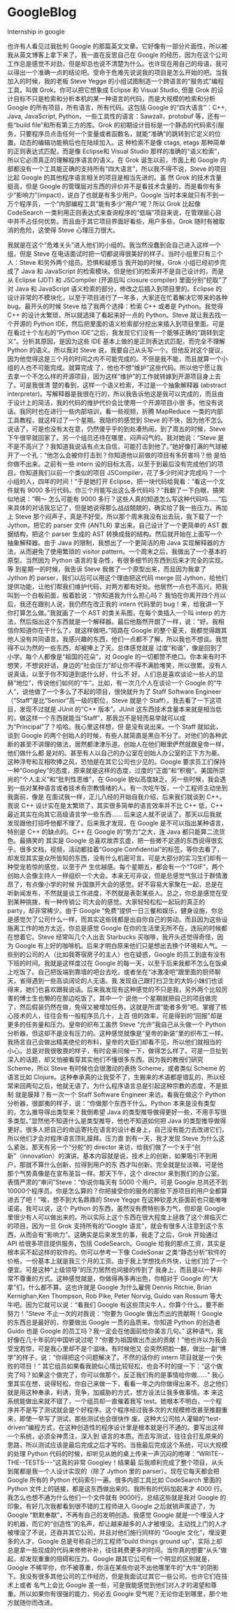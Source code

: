 GoogleBlog
==========

Internship in google

也许有人看见过我批判 Google 的那篇英文文章。它好像有一部分片面性，所以被我从英文博客上拿下来了。我一直在反思自己在 Google 的经历，因为在这个公司工作总是感觉不对劲，但是却总也说不清楚为什么。也许现在用自己的母语，我可以得出一个准确一点的结论吧。受命于危难先说说我的项目是怎么开始的吧。当我加入的时候，我的老板 Steve Yegge 的小组试图制造一个跨语言的“服务式”编程工具，叫做 Grok。你可以把它想象成 Eclipse 和 Visual Studio, 但是 Grok 的设计目标不只是检索和分析本机的某一种语言的代码，而是大规模的检索和分析 Google 的所有项目，所有语言，所有代码。这包括 Google 的“四大语言”：C++, Java, JavaScript, Python，一些工具性的语言：Sawzall，protobuf 等，还有一些“build file”和所有第三方的库。Grok 的初期设计目标是一个静态的代码索引服务，只要程序员点击任何一个变量或者函数名，就能“准确”的跳转到它定义的位置。动态的编辑功能稍后也在陆续加入。这 种检索不是像 ctags, etags 那种简单的正则表达式匹配，而是像 Eclipse和 Visual Studio 那样的准确的“语义检索”，所以它必须真正的理解程序语言的语义。在 Grok 诞生以前，市面上和 Google 内部都没有一个工具能正确的支持所有“四大语言”，所以我不得不说，Steve 的项目比起 Google 的其他程序语言相关的项目是相当先进的。虽 然 Grok 的技术含量挺高，但是 Google 的管理层对东西的评价并不是看技术含量的，而是看你有多少“影响力”(impact)，说白了也就是有多少用户。Google 当时本来就只有不到一万个程序员，一个“内部编程工具”能有多少“用户”呢？所以 Grok 比起像 CodeSearch 一类利用正则表达式来查询程序的“低端”项目来说，在管理层心目中并不占任何优势。而且由于其它项目界面好看些，用户多些，Grok 随时有被取消的危险，这使得 Steve 心理压力很大。

我就是在这个“危难关头”进入他们的小组的。我当然没蠢到会自己进入这样一个组，但是 Steve 在电话面试时把一切都说得很美好的样子。当时小组里只有三个人：Steve 和另外两个组员。恐惧和疑惑当 我开始的时候，Grok 小组已经初步完成了 Java 和 JavaScript 的检索模块。但是他们的检索并不是自己设计的，而是从 Eclipse (JDT) 和 JSCompiler (开源后叫 closure compiler) 里面分别“挖取”了对 Java 和 JavaScript 语义检索的部分，修改之后插入到项目里的。Eclipse 的设计非常的不模块化，以至于项目进行了一年多，大家还在忙着解决它带来的各种 bug。最开头的时候 Steve 给了我两个选择：检索 C++ 或者是 Python。我觉得 C++ 的设计太繁琐，所以就选择了看起来好一点的 Python。Steve 就让我去找一个开源的 Python IDE，然后把里面的语义检索部分挖出来插入到项目里面。可是在看过十个左右的“Python IDE”之后，我发现它们没有一个能够正确的“跳转到定义”。分析其原因，是因为这些 IDE 基本上做的是正则表达式匹配，而完全不理解 Python 的语义。所以我对 Steve 说，我要自己从头写一个。但他反对这个提议，因为他觉得这是三个月的时间之内不可能完成的。不但是我不能，而且就算一个小组的人也不可能完成。就算完成 了，他也不想“维护”这些代码。所以他宁愿让我去拿一个不怎么样的开源项目，因为这样“维护”的工作就转嫁到开源项目身上去了。可是我很清 楚的看到，这样一个语义检索，不过是一个抽象解释器 (abstract interpreter)。写解释器是我很在行的，所以我告诉他这是我可以完成的，而且由于设计上的简洁，我的代码的维护代价会比使用一个开源项目小很 多。他没有说话。我同时也在进行一些内部培训，看一些视频，折腾 MapReduce 一类的内部工具教程，就这样过了一个星期。我隐约的感觉到 Steve 的不快，因为他不怎么说话了，可是也没有太在意，仍然傻乎乎的到处凑热闹。到了周五的时候，Steve 下午很早就回家了。另一个组员还待在哪里，闷声闷气的。我对她说：“Steve 是不是不高兴了？我知道我说话有点太自信，可能打击到他了。”她好像打满的气球被开了一个孔：“他怎么会被你打击到？你知道他以前做的项目有多厉害吗？他 是怕你做不出来。之前有一些 intern 设的目标太高，以至于到最后没有完成他们的项目。你知道我们以前一个类似的项目 JSCompiler，花了多少时间才完成吗？一个小组的人，四年的时间！”于是她打开 Eclipse，把一块代码给我看：“看这一个文件就有 9000 多行代码。你三个月能写出这么多代码吗？”我翻了一下白眼，搞笑似地说：“啊～ 怎么可能有 9000 多行？这些人真的知道怎么写这种代码吗……”后来具体的对话我忘记了，但是她说得那么战战兢兢的，确实给了我一些压力。再加上 Steve 那个闷声子，真是不好受。所以那个周末我没有出去玩，我下载了一个 Jython，把它的 parser 文件 (ANTLR) 拿出来。自己设计了一个更简单的 AST 数据结构，把这个 parser 生成的 AST 转换成我的结构。然后就开始在上面写一个抽象解释器。由于 Java 的限制，我想出了一个更简洁的用 Java 实现解释器的方法，从而避免了使用繁琐的 visitor pattern。一个周末之后，我做出了一个基本的原型。当然因为 Python 语言的复杂性，有很多细节的东西到后来才完全的实现。等 到星期一的时候，我告诉 Steve 我做了一个原型出来，而且因为我拿了 Jython 的 parser，我们以后可以用这个理由把这代码 merge 回 Jython，给他们提供功能，让他们帮我们维护代码，对两方都有好处。他居然一点也不高兴，把我叫到一个白板前面，板着脸说：“你知道我为什么担心吗？ 我怕在你离开四个月以后，我还在跟别人说，我仍然在改正我的 intern 代码里的 bug！来，给我讲一下你打算怎么做。”我就画了一个 AST 的类关系图，在每个类插入一个叫 interp 的方法，然后指出这个东西就是一个解释器。最后他豁然开朗了一样，说：“好。我相信你知道你在干什么了。就这样做吧。”陌路在 Google 的整个夏天，我都觉得跟其他人没有共同语言。我感兴趣的东西，他们一点都不了解，所以我也不想谈。我觉得不以为然的一些东西，却被捧上了天。总体感觉就是 过度“和谐”，像是回到了小学。每个人都像是“祖国的花朵”，对 Google 的一切都赞不绝口。你本来有时不想笑，不想说好话，身边的“社会压力”却让你不得不满脸堆笑，所以很累。没有人说真话，以至于你不知道到底什么好，什么不 好。人们总是喜欢谈论一些人的显赫“地位”，传说他们如何的“牛”。比如，有一次几个人在谈论一个 Google 的“牛人”，说他做了一个多么了不起的项目，很快就升为了 Staff Software Engineer （“Staff”是比“Senior”高一级的职位，Steve 就是个 Staff）。我去看了一下这项目，发现不过就是 JUnit 的“C++ 版本”。JUnit 这东西技术含量本来就是相当低的，做这样一个东西就能当“Staff”，那我岂不是轻而易举就可以成为“Principal”了？哈哈。我心里这样想，但 是没有说出来。一个 Staff 就如此，谈到 Google 的两个创始人的时候，有些人就简直是黑白不分了。对他们的各种武断的甚至不讲理的做法，居然都津津乐道。创始人在他们眼里俨然就跟皇帝一样，他们做什么都 是对的。甚至有人以自己的办公室在创始人办公室的正下方为豪。这种浮夸和互相吹捧之风，恐怕是在其它公司也少见的。Google 要求员工们保持一种“Googley”的态度，原来就是这样的态度，过度的“正面”和“积极”。美国所崇尚的“个人主义”和“批判性思维”，在 Google 貌似高度缺乏。另一些时候，我会遇到一些对某种语言或者技术有宗教情绪的人。有一次吃午饭，一个工程师主动坐到我面前，像是 在面试我一样，正儿八经的开始自我介绍，后来我们就谈到 C++。我说 C++ 设计实在是太繁琐了，其实很多简单的语言效率并不比 C++ 低，C++ 最近其实在向其它高级语言学一些东西…… 后来这人就不说话了。那天以后我就发现跟他打招呼他都不理了。后来我才发现，在 Google 是不可以指出某种语言，特别是 C++ 的缺点的。C++ 在 Google 的“势力”之大，连 Java 都只能算二流货色。最搞笑的 其实是 Google 总喜欢故弄玄虚，把一些微不足道的东西说得很玄乎。很多文档，视频，活动都挂着“Google Confidential”的标签。等你去看了，却发现其实是众所皆知的东西，没有什么机密可言。可是大部分的实习生们却有一种受宠若惊的感觉，以至于产 生优越感。每个星期五，都会有一个“TGIF”，两个创始人会像主持人一样组织一个大会。本来无可非议，但是总感觉气氛过于群情激昂了，有点像小学的时候 升国旗开大会的感觉。好不容易大家聚在一起，总是在听新闻发布，不然就是谈工作进度，不然就是表彰某些人。总之，你总是感觉在受到某种挑拨，有一种传销公 司大会的感觉。大家轻轻松松一起玩的真正的 party，却非常稀少。由于 Google “免费”提供一日三餐和娱乐，健身设施，你总是感觉欠了公司什么一样，而其实这些钱都是出自你自己的劳动。而且因为这些设施离工作的地方太近，你总是感觉 Google 在你的生活里无所不在，连玩的时候都在想着它。Steve 经常叫几个人出去 Starbucks 买咖啡，我开头还觉得奇怪，因为 Google 有上好的咖啡机。后来才明白原来他们只是想出去换个环境和人气。一些别的公司的人（比如我寄宿房子的主人）也在疑惑，Google 的员工到底有没有下班的时间。我就是这样度过在 Google 的每一天，以至于后来我都不怎么在饭桌上吃饭了。自己把饭端到靠墙的吧台去吃，或者坐在“冰激凌吧”跟里面的厨师聊天，省得遇到一些高谈阔论的人无语。我 发现自己跟打扫卫生的大妈小妹们也谈得来，她们也喜欢跟我说话。后来我发现有这种感觉的不只是我，另外两个比较厉害的博士生也懒的在那边吃饭了。其中一个 说他一个星期就把自己的项目做完了，然后假装仍然在做，免得又被增加任务。这就是所谓“能者多劳”吧。掌握了核心技术的人，往往会有一般程序员几十，上百 倍的效率，可是得到的“回报”却是更多的任务量和压力。皇帝的织布工虽然 Steve “允许”我自己从头做一个 Python 分析器，但这却不是没有压力的。这种感觉就像是“皇帝的新装”里的织布工一样。我扬言自己会做出精美绝伦的布料，皇帝的大臣们却看不见，所以他们就相当的 小心。总是对我很敬畏的样子，有时会来问候一下，做得怎么样了。可是一旦扯到深入的话题，却又怕被看穿其实他们不懂很多东西。因为我的教授们研究 Scheme，所以 Steve 有时候也会很激动的表扬 Scheme，或者类似 Scheme 的语言比如 Clojure。这种奉承真的让我受不了，生搬来的术语都是错乱的，所以经常来回两句之后，他就无语了。为什么程序语言总是引起这种宗教的态度，不是抵制 就是膜拜？有一次一个 Staff Software Engineer 来访。看我在做这个 Python 分析器，很鄙夷的样子，说：“你做那个东西干什么。Python 本来是没有类型的，怎么推导得出类型来？我倒希望 Java 的类型推导做得更好一些，不用手写很多类型。”显然他不知道什么是类型推导，他也不知道如何把 Java 的类型推导做得更好。很多人把自己的命运寄托在语言的设计者身上，自己没有能力去改进它们，所以他们才会对程序语言顶礼膜拜。压力直 到有一天，我才发现 Steve 为什么这么紧张。那天有另一个“分舵”的 director 来访，给我们做了一个关于“创新”（innovation）的演讲。基本内容就是说，技术上的创新，如果吸引不到用户，那就不算什么创新，拉得到用户的东 西才叫创新。完全就是扯淡嘛，可是他那个气势真像是在宣布圣旨一样。那天下午，这个 director 来到我们的办公室。表情严肃的“审问”Steve：“你说你每天有 5000 个用户。可是 Google 总共还不到 10000个程序员。你是怎么算的？你把接受你的服务的那些下游项目的用户全都算进去了吧！”唉，想不到大名鼎鼎的 Steve Yegge 在这种钦差大臣面前也只能唯唯诺诺。我可以说，这个 Python 的东西，虽然没有费特别多力气，但却是 Google 里很少有人可以做出来的。所以实际上这个东西在很大程度上拯救了这个濒临灭亡的项目，因为一旦 Grok 支持所有的“Google 语言”，就会有很多人注意到这个东西，从而会有“影响力”。这确实是后来发生的事，我走了之后，Grok 开始通过 API 给很多项目提供服务，包括 CodeSearch。Google 给我的那点工资，其实是根本买不起这样的软件的。你可以参考一下像 CodeSonar 之类“静态分析”软件的价格，一份基本上就是我三个月的工资。由于我上学想找点外快，让他们捡了一个便宜。可是这种“上级领导”的压力居然也间接的传到了 我身上，而且是以一种非常不尊重的方式。这种感觉就是，你做得再多再出色，你相对于 Google 的“大拿”们，什么都不算。这也许就是 Google 为什么雇佣 Dennis Ritchie, Brian Kernighan,Ken Thompson, Rob Pike, Peter Norvig, Guido van Rossum 等大牛吧。因为它就可以说：“看我们 Google 有这些顶尖牛人，你算个什么，要不断努力！”Steve 不止一次的对我说：“你要为 Google 做出杰出的贡献啊！Google 的东西总是最好的，你要做出 Google 一贯的品质来。你知道 Python 的创造者 Guido 也是 Google 的员工吗？我一定会在他面前给你美言几句。” 这种语气，我好像在几十年前的中国听说过呢？“你要为祖国做出杰出的贡献！”他也许以为我会受宠若惊，可是我心里却不是个滋味。有时候他又 会突然把脸一翻，做出一副“博学”的样子，说：“你得把这个问题解决了。不然的话你的 intern 项目就是一个失败的项目！” 其它组员如果看我貌似心情比较轻松，也会不时的提一下：“这个做完了吗？如果这个做完了，你可以做那个。反正我们有的是事情给你做……” 我心里其实在想，说得轻松，你自己来做一下，看看一年之内你做得出来不。总之他们就是用这种奉承，利诱，竞争，加威胁的方式，想方设法让我多做事情。本 来这系统能做出来就不错了，一个组员却一直催着我写 test。她根本不明白，一个程序并不是写了测试就会是个好程序。这个程序经过我多次的大规模修改甚至推翻重来，即使一早写了测试，那些测试也会很快作 废。这种大公司给人灌输的“test-driven”编程方式，在这种创造性的程序设计里是根本就是行不通的。要写出这样一个系统，必须全神贯注，深入到 语言的本质。而去写测试，往往会打乱原来的思路，所以测试应该是最后完成之后才写的。当我最后完成这个系统，可以大规模的处理 Python 代码的时候，却听见从她的桌上传来一声沉闷的咆哮：“WRITE--THE--TESTS---”这真的非常 Googley！结果最 后我顺利完成了整个项目，从头到尾都是我一个人设计实现的（除了 Jython 里的 parser）。现在它每天都会把 Google 所有的 Python 代码索引一遍。很多内部工具比如 CodeSearch 里面的 Python 文件上的链接，都是这东西做出来的。我所有的代码加起来才 4000 行。我怎么也想不通为什么他们一个文件就有 9000行。总结这些就是我对 Google 的印象。有好几次我都看到很不错的工程师进入 Google 之后就销声匿迹了，为 Google “默默奉献”，不再有自己的发明创造。我感觉 Google 就是一个埋没人才的机器，而它的“创造性”的名声，却让越来越多的人才被埋没。主动找上门的人才被埋没了不说，还吞并其它公司，并且对他们施行同样的 “Google 文化”，埋没更多的人才。Google 总是号称自己的工程师“build things ground up”，实际上却总是拿一些现成的代码来修修补补，往往耗费更多的时间。当你真的想要“从头”做起，却发现重重的阻碍和压力。Google 跟其它公司有一个明显的区别就是，Google 不稀罕你，你不被尊重，你活在某些你说不出他哪里牛的“大牛”的阴影下。我没有很多其他公司的工作经历，但是我面试过其它一些公司。也许它们在技术上或者 名气上会比 Google 差一些，可是我能感觉到他们对人才的渴望和尊重。所以如果你有很强的能力，何必去 Google 受气呢？无论你走到哪里，那个地方就随你而改进。
